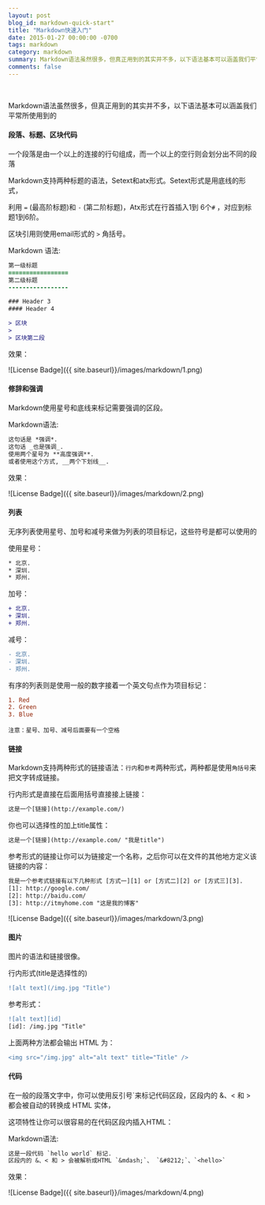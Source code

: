 ```yaml
---
layout: post
blog_id: markdown-quick-start"
title: "Markdown快速入门"
date: 2015-01-27 00:00:00 -0700
tags: markdown
category: markdown
summary: Markdown语法虽然很多，但真正用到的其实并不多，以下语法基本可以涵盖我们平常所使用到的
comments: false
---
```

<br>

Markdown语法虽然很多，但真正用到的其实并不多，以下语法基本可以涵盖我们平常所使用到的

#### 段落、标题、区块代码

一个段落是由一个以上的连接的行句组成，而一个以上的空行则会划分出不同的段落

Markdown支持两种标题的语法，Setext和atx形式。Setext形式是用底线的形式，

利用 `=` (最高阶标题)和 `-` (第二阶标题)，Atx形式在行首插入1到 6个`#` ，对应到标题1到6阶。

区块引用则使用email形式的 `>` 角括号。

Markdown 语法:

```diff
第一级标题
=================
第二级标题
-----------------

### Header 3
#### Header 4

> 区块
> 
> 区块第二段
```

效果：

![License Badge]({{ site.baseurl}}/images/markdown/1.png)

#### 修辞和强调

Markdown使用星号和底线来标记需要强调的区段。

Markdown语法:

```diff
这句话是 *强调*.
这句话 _也是强调_.
使用两个星号为 **高度强调**.
或者使用这个方式, __两个下划线__.
```

效果：

![License Badge]({{ site.baseurl}}/images/markdown/2.png)

#### 列表

无序列表使用星号、加号和减号来做为列表的项目标记，这些符号是都可以使用的

使用星号：

```diff
* 北京.
* 深圳.
* 郑州.
```

加号：

```diff
+ 北京.
+ 深圳.
+ 郑州.
```

减号：

```diff
- 北京.
- 深圳.
- 郑州.
```

有序的列表则是使用一般的数字接着一个英文句点作为项目标记：

```diff
1. Red
2. Green
3. Blue
```

`注意：星号、加号、减号后面要有一个空格`

#### 链接

Markdown支持两种形式的链接语法：`行内`和`参考`两种形式，两种都是使用`角括号`来把文字转成链接。

行内形式是直接在后面用括号直接接上链接：

```diff
这是一个[链接](http://example.com/)
```

你也可以选择性的加上title属性：

```diff
这是一个[链接](http://example.com/ "我是title")
```

参考形式的链接让你可以为链接定一个名称，之后你可以在文件的其他地方定义该链接的内容：

```diff
我是一个参考式链接有以下几种形式 [方式一][1] or [方式二][2] or [方式三][3].
[1]: http://google.com/ 
[2]: http://baidu.com/ 
[3]: http://itmyhome.com "这是我的博客"
```

![License Badge]({{ site.baseurl}}/images/markdown/3.png)

#### 图片

图片的语法和链接很像。

行内形式(title是选择性的)

```diff
![alt text](/img.jpg "Title")
```

参考形式：

```diff
![alt text][id]
[id]: /img.jpg "Title"
```

上面两种方法都会输出 HTML 为：

```diff
<img src="/img.jpg" alt="alt text" title="Title" />
```

#### 代码

在一般的段落文字中，你可以使用反引号`来标记代码区段，区段内的 &、< 和 > 都会被自动的转换成 HTML 实体，

这项特性让你可以很容易的在代码区段内插入HTML：

Markdown语法:

```diff
这是一段代码 `hello world` 标记.
区段内的 &、< 和 > 会被解析成HTML `&mdash;`、 `&#8212;`、`<hello>`
```

效果：

![License Badge]({{ site.baseurl}}/images/markdown/4.png)
